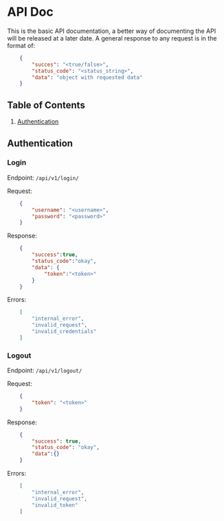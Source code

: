 # API Doc
This is the basic API documentation, a better way of documenting the API will be released at a later date. A general response to any request is in the format of:
```json
    {
        "succes": "<true/false>",
        "status_code": "<status_string>",
        "data": "object with requested data"
    }
```

## Table of Contents
1. [Authentication](#authentication)
    
<a name="authentication"></a>
## Authentication
### Login

Endpoint: `/api/v1/login/`

Request: 
```json
    {
        "username": "<username>",
        "password": "<password>"
    }
```
Response:
```json
    {
        "success":true,
        "status_code":"okay",
        "data": {
            "token":"<token>"
        }
    }
```
Errors:
```json
    [
        "internal_error",
        "invalid_request",
        "invalid_credentials"
    ]
```


### Logout

Endpoint: `/api/v1/logout/`

Request:
```json
    {
        "token": "<token>"
    }
```
Response:
```json
    {
        "success": true,
        "status_code": "okay",
        "data":{}
    }
```
Errors:
```json
    [
        "internal_error",
        "invalid_request",
        "invalid_token"
    ]
```
